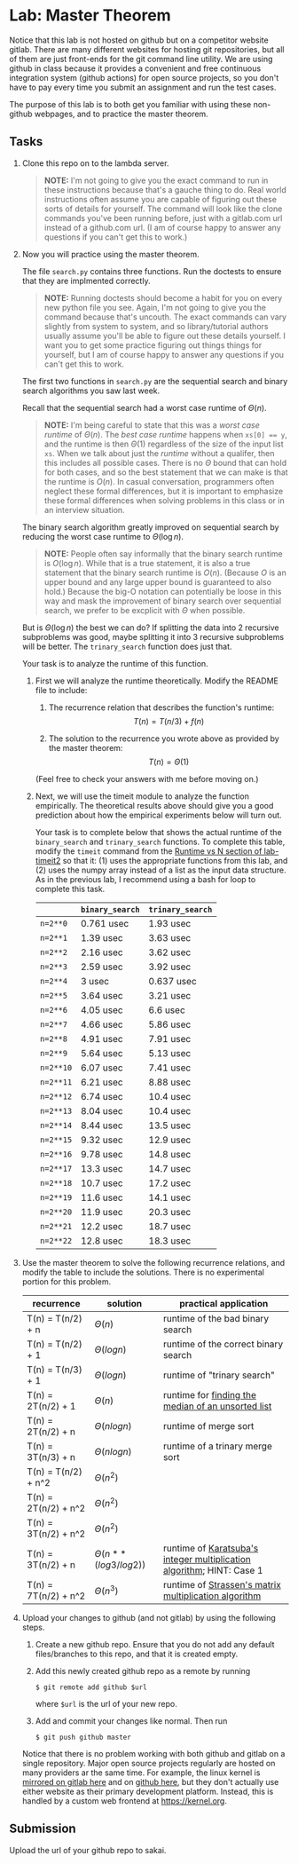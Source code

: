 # Lab: Master Theorem

Notice that this lab is not hosted on github but on a competitor website gitlab.
There are many different websites for hosting git repositories,
but all of them are just front-ends for the git command line utility.
We are using github in class because it provides a convenient and free continuous integration system (github actions) for open source projects,
so you don't have to pay every time you submit an assignment and run the test cases.

The purpose of this lab is to both get you familiar with using these non-github webpages, and to practice the master theorem.

## Tasks

1. Clone this repo on to the lambda server.

    > **NOTE:**
    > I'm not going to give you the exact command to run in these instructions because that's a gauche thing to do.
    > Real world instructions often assume you are capable of figuring out these sorts of details for yourself.
    > The command will look like the clone commands you've been running before, just with a gitlab.com url instead of a github.com url.
    > (I am of course happy to answer any questions if you can't get this to work.)

1. Now you will practice using the master theorem.

    The file `search.py` contains three functions.
    Run the doctests to ensure that they are implmented correctly.

    > **NOTE:**
    > Running doctests should become a habit for you on every new python file you see.
    > Again, I'm not going to give you the command because that's uncouth.
    > The exact commands can vary slightly from system to system,
    > and so library/tutorial authors usually assume you'll be able to figure out these details yourself.
    > I want you to get some practice figuring out things things for yourself,
    > but I am of course happy to answer any questions if you can't get this to work.

    The first two functions in `search.py` are the sequential search and binary search algorithms you saw last week.

    Recall that the sequential search had a worst case runtime of $\Theta(n)$.

    > **NOTE:**
    > I'm being careful to state that this was a *worst case runtime* of $\Theta(n)$.
    > The *best case runtime* happens when `xs[0] == y`,
    > and the runtime is then $\Theta(1)$ regardless of the size of the input list `xs`.
    > When we talk about just the *runtime* without a qualifer,
    > then this includes all possible cases.
    > There is no $\Theta$ bound that can hold for both cases,
    > and so the best statement that we can make is that the runtime is $O(n)$.
    > In casual conversation, programmers often neglect these formal differences,
    > but it is important to emphasize these formal differences when solving problems in this class or in an interview situation.

    The binary search algorithm greatly improved on sequential search by reducing the worst case runtime to $\Theta(\log n)$.

    > **NOTE:**
    > People often say informally that the binary search runtime is $O(\log n)$.
    > While that is a true statement, it is also a true statement that the binary search runtime is $O(n)$.
    > (Because $O$ is an upper bound and any large upper bound is guaranteed to also hold.)
    > Because the big-O notation can potentially be loose in this way and mask the improvement of binary search over sequential search,
    > we prefer to be excplicit with $\Theta$ when possible.

    But is $\Theta(\log n)$ the best we can do?
    If splitting the data into 2 recursive subproblems was good,
    maybe splitting it into 3 recursive subproblems will be better.
    The `trinary_search` function does just that.

    Your task is to analyze the runtime of this function.

    1. First we will analyze the runtime theoretically.
        Modify the README file to include:
    
        1. The recurrence relation that describes the function's runtime:
            $$T(n) = T(n/3) + f(n)$$

        1. The solution to the recurrence you wrote above as provided by the master theorem:
            $$T(n) = \Theta(1)$$

        (Feel free to check your answers with me before moving on.)
    
    1. Next, we will use the timeit module to analyze the function empirically.
        The theoretical results above should give you a good prediction about how the empirical experiments below will turn out.

        Your task is to complete below that shows the actual runtime of the `binary_search` and `trinary_search` functions.
        To complete this table, modify the `timeit` command from the [Runtime vs N section of lab-timeit2](https://github.com/mikeizbicki/lab-timeit2#runtime-vs-n) so that it: (1) uses the appropriate functions from this lab, and (2) uses the numpy array instead of a list as the input data structure.
        As in the previous lab, I recommend using a bash for loop to complete this task.

        |                | `binary_search`           | `trinary_search`      |
        | -------------- | ------------------------- | --------------------- | 
        | `n=2**0`       | 0.761 usec                | 1.93 usec             |
        | `n=2**1`       | 1.39 usec                 | 3.63 usec             |
        | `n=2**2`       | 2.16 usec                 | 3.62 usec             |
        | `n=2**3`       | 2.59 usec                 | 3.92 usec             |
        | `n=2**4`       | 3 usec                    | 0.637 usec            |
        | `n=2**5`       | 3.64 usec                 | 3.21 usec             |
        | `n=2**6`       | 4.05 usec                 | 6.6 usec              |
        | `n=2**7`       | 4.66 usec                 | 5.86 usec             |
        | `n=2**8`       | 4.91 usec                 | 7.91 usec             |
        | `n=2**9`       | 5.64 usec                 | 5.13 usec             |
        | `n=2**10`      | 6.07 usec                 | 7.41 usec             |
        | `n=2**11`      | 6.21 usec                 | 8.88 usec             |
        | `n=2**12`      | 6.74 usec                 | 10.4 usec             |
        | `n=2**13`      | 8.04 usec                 | 10.4 usec             |
        | `n=2**14`      | 8.44 usec                 | 13.5 usec             |
        | `n=2**15`      | 9.32 usec                 | 12.9 usec             |
        | `n=2**16`      | 9.78 usec                 | 14.8 usec             |
        | `n=2**17`      | 13.3 usec                 | 14.7 usec             |
        | `n=2**18`      | 10.7 usec                 | 17.2 usec             |
        | `n=2**19`      | 11.6 usec                 | 14.1 usec             |
        | `n=2**20`      | 11.9 usec                 | 20.3 usec             |
        | `n=2**21`      | 12.2 usec                 | 18.7 usec             |
        | `n=2**22`      | 12.8 usec                 | 18.3 usec             |


1. Use the master theorem to solve the following recurrence relations,
    and modify the table to include the solutions.
    There is no experimental portion for this problem.

    | recurrence           | solution                       | practical application                     |
    | -------------------- | ------------------------------ | ----------------------------------------- |
    | T(n) = T(n/2) + n    | $\Theta( n                  )$ | runtime of the bad binary search          |
    | T(n) = T(n/2) + 1    | $\Theta( log n              )$ | runtime of the correct binary search      |
    | T(n) = T(n/3) + 1    | $\Theta( log n              )$ | runtime of "trinary search"               |
    | T(n) = 2T(n/2) + 1   | $\Theta( n                  )$ | runtime for [finding the median of an unsorted list](https://en.wikipedia.org/wiki/Quickselect) |
    | T(n) = 2T(n/2) + n   | $\Theta( n log n            )$ | runtime of merge sort                     |
    | T(n) = 3T(n/3) + n   | $\Theta( n log n            )$ | runtime of a trinary merge sort           |
    | T(n) = T(n/2) + n^2  | $\Theta( n^2                )$ |                                           |
    | T(n) = 2T(n/2) + n^2 | $\Theta( n^2                )$ |                                           |
    | T(n) = 3T(n/2) + n^2 | $\Theta( n^2                )$ |                                           |
    | T(n) = 3T(n/2) + n   | $\Theta( n**(log3/log2)     )$ | runtime of [Karatsuba's integer multiplication algorithm](https://en.wikipedia.org/wiki/Karatsuba_algorithm); HINT: Case 1 |
    | T(n) = 7T(n/2) + n^2 | $\Theta( n^3                )$ | runtime of [Strassen's matrix multiplication algorithm](https://en.wikipedia.org/wiki/Strassen_algorithm) |

1. Upload your changes to github (and not gitlab) by using the following steps.

    1. Create a new github repo.
        Ensure that you do not add any default files/branches to this repo, and that it is created empty.

    1. Add this newly created github repo as a remote by running
        ```
        $ git remote add github $url
        ```
        where `$url` is the url of your new repo.

    1. Add and commit your changes like normal.
        Then run
        ```
        $ git push github master
        ```
    
    Notice that there is no problem working with both github and gitlab on a single repository.
    Major open source projects regularly are hosted on many providers ar the same time.
    For example, the linux kernel is [mirrored on gitlab here](https://gitlab.com/linux-kernel/linux) and on [github here](https://github.com/torvalds/linux),
    but they don't actually use either website as their primary development platform.
    Instead, this is handled by a custom web frontend at <https://kernel.org>.

## Submission

Upload the url of your github repo to sakai.
